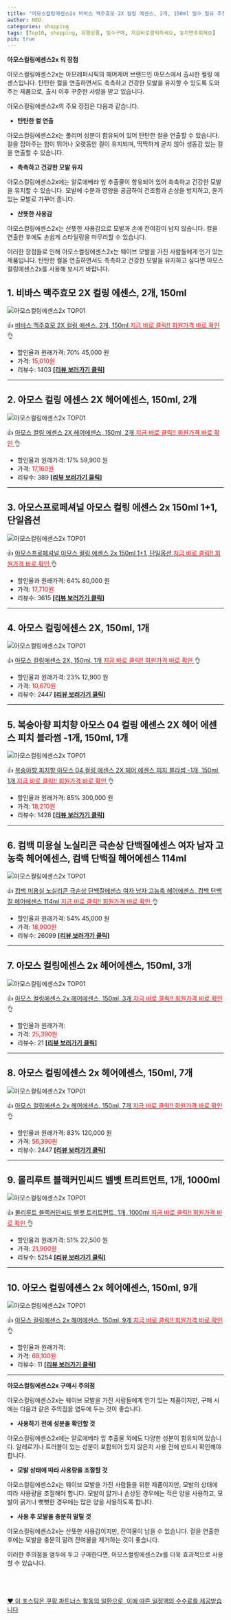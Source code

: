 ```yaml
---
title: "아모스컬링에센스2x 비바스 맥주효모 2X 컬링 에센스, 2개, 150ml 필수 필요 추천 제품 비교 최저 가격 비교 장점 구매 후기 구매평"
author: NEO.
categories: shopping
tags: [Top10, shopping, 유행상품, 필수구매, 지금바로클릭하세요, 놓치면후회해요]
pin: true
---
```

**아모스컬링에센스2x 의 장점**

아모스컬링에센스2x는 아모레퍼시픽의 헤어케어 브랜드인 아모스에서 출시한 컬링 에센스입니다. 탄탄한 컬을 연출하면서도 촉촉하고 건강한 모발을 유지할 수 있도록 도와주는 제품으로, 출시 이후 꾸준한 사랑을 받고 있습니다.

아모스컬링에센스2x의 주요 장점은 다음과 같습니다.

* **탄탄한 컬 연출**

아모스컬링에센스2x는 폴리머 성분이 함유되어 있어 탄탄한 컬을 연출할 수 있습니다. 컬을 잡아주는 힘이 뛰어나 오랫동안 컬이 유지되며, 딱딱하게 굳지 않아 생동감 있는 컬을 연출할 수 있습니다.

* **촉촉하고 건강한 모발 유지**

아모스컬링에센스2x에는 알로에베라 잎 추출물이 함유되어 있어 촉촉하고 건강한 모발을 유지할 수 있습니다. 모발에 수분과 영양을 공급하여 건조함과 손상을 방지하고, 윤기 있는 모발로 가꾸어 줍니다.

* **산뜻한 사용감**

아모스컬링에센스2x는 산뜻한 사용감으로 모발과 손에 잔여감이 남지 않습니다. 컬을 연출한 후에도 손쉽게 스타일링을 마무리할 수 있습니다.

이러한 장점들로 인해 아모스컬링에센스2x는 웨이브 모발을 가진 사람들에게 인기 있는 제품입니다. 탄탄한 컬을 연출하면서도 촉촉하고 건강한 모발을 유지하고 싶다면 아모스컬링에센스2x를 사용해 보시기 바랍니다.

   

## 1. 비바스 맥주효모 2X 컬링 에센스, 2개, 150ml

![아모스컬링에센스2x TOP01](https://thumbnail6.coupangcdn.com/thumbnails/remote/490x490ex/image/retail/images/9001706086859477-9d9bb207-9f09-4bc4-892a-4808135fd655.jpg)


👍 [비바스 맥주효모 2X 컬링 에센스, 2개, 150ml <font color=red> 지금 바로 클릭!! 회원가격 바로 확인 </font> ](https://link.coupang.com/re/AFFSDP?lptag=AF3617701&subid=GithubCoopas&pageKey=7411123687&traceid=V0-153&itemId=17743576032&vendorItemId=84099595724) 👌 


- 할인율과 원래가격: 70%  45,000   원
- 가격: <span style='color:red'>15,010원</span>
- 리뷰수: 1403  [**[리뷰 보러가기 클릭]**](https://link.coupang.com/re/AFFSDP?lptag=AF3617701&subid=GithubCoopas&pageKey=7411123687&traceid=V0-153&itemId=17743576032&vendorItemId=84099595724)

---


   

## 2. 아모스 컬링 에센스 2X 헤어에센스, 150ml, 2개

![아모스컬링에센스2x TOP01](https://thumbnail8.coupangcdn.com/thumbnails/remote/490x490ex/image/vendor_inventory/826a/eb12fff6319d0bf244e7c0d07ecbca8131efdebe45a146ca9c3007b3cd29.jpg)


👍 [아모스 컬링 에센스 2X 헤어에센스, 150ml, 2개 <font color=red> 지금 바로 클릭!! 회원가격 바로 확인 </font> ](https://link.coupang.com/re/AFFSDP?lptag=AF3617701&subid=GithubCoopas&pageKey=158853778&traceid=V0-153&itemId=521319296&vendorItemId=87168594754) 👌 


- 할인율과 원래가격: 17%  59,900   원
- 가격: <span style='color:red'>17,160원</span>
- 리뷰수: 389  [**[리뷰 보러가기 클릭]**](https://link.coupang.com/re/AFFSDP?lptag=AF3617701&subid=GithubCoopas&pageKey=158853778&traceid=V0-153&itemId=521319296&vendorItemId=87168594754)

---


   

## 3. 아모스프로페셔널 아모스 컬링 에센스 2x 150ml 1+1, 단일옵션

![아모스컬링에센스2x TOP01](https://thumbnail8.coupangcdn.com/thumbnails/remote/490x490ex/image/vendor_inventory/826a/eb12fff6319d0bf244e7c0d07ecbca8131efdebe45a146ca9c3007b3cd29.jpg)


👍 [아모스프로페셔널 아모스 컬링 에센스 2x 150ml 1+1, 단일옵션 <font color=red> 지금 바로 클릭!! 회원가격 바로 확인 </font> ](https://link.coupang.com/re/AFFSDP?lptag=AF3617701&subid=GithubCoopas&pageKey=7685177559&traceid=V0-153&itemId=20536007409&vendorItemId=87168593046) 👌 


- 할인율과 원래가격: 64%  80,000   원
- 가격: <span style='color:red'>17,710원</span>
- 리뷰수: 3615  [**[리뷰 보러가기 클릭]**](https://link.coupang.com/re/AFFSDP?lptag=AF3617701&subid=GithubCoopas&pageKey=7685177559&traceid=V0-153&itemId=20536007409&vendorItemId=87168593046)

---


   

## 4. 아모스 컬링에센스 2X, 150ml, 1개

![아모스컬링에센스2x TOP01](https://thumbnail8.coupangcdn.com/thumbnails/remote/490x490ex/image/vendor_inventory/9d05/4109088b3b72f3160c1a519a3fad42c3b7c26c8b74a4bce522abe2ba2efa.jpg)


👍 [아모스 컬링에센스 2X, 150ml, 1개 <font color=red> 지금 바로 클릭!! 회원가격 바로 확인 </font> ](https://link.coupang.com/re/AFFSDP?lptag=AF3617701&subid=GithubCoopas&pageKey=158853778&traceid=V0-153&itemId=456491218&vendorItemId=87646378782) 👌 


- 할인율과 원래가격: 23%  12,900   원
- 가격: <span style='color:red'>10,670원</span>
- 리뷰수: 2447  [**[리뷰 보러가기 클릭]**](https://link.coupang.com/re/AFFSDP?lptag=AF3617701&subid=GithubCoopas&pageKey=158853778&traceid=V0-153&itemId=456491218&vendorItemId=87646378782)

---


   

## 5. 복숭아향 피치향 아모스 04 컬링 에센스 2X 헤어 에센스 피치 블라썸 -1개, 150ml, 1개

![아모스컬링에센스2x TOP01](https://thumbnail7.coupangcdn.com/thumbnails/remote/490x490ex/image/vendor_inventory/8201/284a9c4de2ba9d757e51bf4e61ac47d80a99636e7d672ff4a391ab889714.jpg)


👍 [복숭아향 피치향 아모스 04 컬링 에센스 2X 헤어 에센스 피치 블라썸 -1개, 150ml, 1개 <font color=red> 지금 바로 클릭!! 회원가격 바로 확인 </font> ](https://link.coupang.com/re/AFFSDP?lptag=AF3617701&subid=GithubCoopas&pageKey=7434422008&traceid=V0-153&itemId=20163975613&vendorItemId=84530701687) 👌 


- 할인율과 원래가격: 85%  300,000   원
- 가격: <span style='color:red'>18,210원</span>
- 리뷰수: 1428  [**[리뷰 보러가기 클릭]**](https://link.coupang.com/re/AFFSDP?lptag=AF3617701&subid=GithubCoopas&pageKey=7434422008&traceid=V0-153&itemId=20163975613&vendorItemId=84530701687)

---


   

## 6. 컴백 미용실 노실리콘 극손상 단백질에센스 여자 남자 고농축 헤어에센스, 컴백 단백질 헤어에센스 114ml

![아모스컬링에센스2x TOP01](https://thumbnail9.coupangcdn.com/thumbnails/remote/490x490ex/image/vendor_inventory/9943/87fb7d6aba27218c90c86dc4f03192962ad2a4825be0b9db8e1fbd5310f0.jpg)


👍 [컴백 미용실 노실리콘 극손상 단백질에센스 여자 남자 고농축 헤어에센스, 컴백 단백질 헤어에센스 114ml <font color=red> 지금 바로 클릭!! 회원가격 바로 확인 </font> ](https://link.coupang.com/re/AFFSDP?lptag=AF3617701&subid=GithubCoopas&pageKey=6742997620&traceid=V0-153&itemId=15747597647&vendorItemId=82961403988) 👌 


- 할인율과 원래가격: 54%  45,000   원
- 가격: <span style='color:red'>18,900원</span>
- 리뷰수: 26099  [**[리뷰 보러가기 클릭]**](https://link.coupang.com/re/AFFSDP?lptag=AF3617701&subid=GithubCoopas&pageKey=6742997620&traceid=V0-153&itemId=15747597647&vendorItemId=82961403988)

---


   

## 7. 아모스 컬링에센스 2x 헤어에센스, 150ml, 3개

![아모스컬링에센스2x TOP01](https://thumbnail6.coupangcdn.com/thumbnails/remote/490x490ex/image/vendor_inventory/d2e0/9409c9f27fc35446e0cfdcb4bc545023d8784e085062bb317106d0b52dcd.jpg)


👍 [아모스 컬링에센스 2x 헤어에센스, 150ml, 3개 <font color=red> 지금 바로 클릭!! 회원가격 바로 확인 </font> ](https://link.coupang.com/re/AFFSDP?lptag=AF3617701&subid=GithubCoopas&pageKey=158853778&traceid=V0-153&itemId=521319331&vendorItemId=85944864946) 👌 


- 할인율과 원래가격: 
- 가격: <span style='color:red'>25,390원</span>
- 리뷰수: 21  [**[리뷰 보러가기 클릭]**](https://link.coupang.com/re/AFFSDP?lptag=AF3617701&subid=GithubCoopas&pageKey=158853778&traceid=V0-153&itemId=521319331&vendorItemId=85944864946)

---


   

## 8. 아모스 컬링에센스 2x 헤어에센스, 150ml, 7개

![아모스컬링에센스2x TOP01](https://thumbnail6.coupangcdn.com/thumbnails/remote/490x490ex/image/vendor_inventory/72c3/27640dd4df42467415c7477876768dcaef693b86e76e1b4b239195f33668.jpg)


👍 [아모스 컬링에센스 2x 헤어에센스, 150ml, 7개 <font color=red> 지금 바로 클릭!! 회원가격 바로 확인 </font> ](https://link.coupang.com/re/AFFSDP?lptag=AF3617701&subid=GithubCoopas&pageKey=7434007521&traceid=V0-153&itemId=7118377053&vendorItemId=86848621622) 👌 


- 할인율과 원래가격: 83%  120,000   원
- 가격: <span style='color:red'>56,390원</span>
- 리뷰수: 2447  [**[리뷰 보러가기 클릭]**](https://link.coupang.com/re/AFFSDP?lptag=AF3617701&subid=GithubCoopas&pageKey=7434007521&traceid=V0-153&itemId=7118377053&vendorItemId=86848621622)

---


   

## 9. 몰리루트 블랙커민씨드 벨벳 트리트먼트, 1개, 1000ml

![아모스컬링에센스2x TOP01](https://thumbnail6.coupangcdn.com/thumbnails/remote/490x490ex/image/retail/images/2023/04/25/10/2/7a8902d3-dc39-4fc8-bae5-b9cac6caa1b3.jpg)


👍 [몰리루트 블랙커민씨드 벨벳 트리트먼트, 1개, 1000ml <font color=red> 지금 바로 클릭!! 회원가격 바로 확인 </font> ](https://link.coupang.com/re/AFFSDP?lptag=AF3617701&subid=GithubCoopas&pageKey=7292098636&traceid=V0-153&itemId=18640521678&vendorItemId=85775638914) 👌 


- 할인율과 원래가격: 51%  22,500   원
- 가격: <span style='color:red'>21,900원</span>
- 리뷰수: 5254  [**[리뷰 보러가기 클릭]**](https://link.coupang.com/re/AFFSDP?lptag=AF3617701&subid=GithubCoopas&pageKey=7292098636&traceid=V0-153&itemId=18640521678&vendorItemId=85775638914)

---


   

## 10. 아모스 컬링에센스 2x 헤어에센스, 150ml, 9개

![아모스컬링에센스2x TOP01](https://thumbnail8.coupangcdn.com/thumbnails/remote/490x490ex/image/vendor_inventory/8ed4/49292313c458335b49b5f365c75e25b16c8ed2200470c300aa287a1fee89.jpg)


👍 [아모스 컬링에센스 2x 헤어에센스, 150ml, 9개 <font color=red> 지금 바로 클릭!! 회원가격 바로 확인 </font> ](https://link.coupang.com/re/AFFSDP?lptag=AF3617701&subid=GithubCoopas&pageKey=158853778&traceid=V0-153&itemId=4095126808&vendorItemId=86848621597) 👌 


- 할인율과 원래가격: 
- 가격: <span style='color:red'>68,100원</span>
- 리뷰수: 11  [**[리뷰 보러가기 클릭]**](https://link.coupang.com/re/AFFSDP?lptag=AF3617701&subid=GithubCoopas&pageKey=158853778&traceid=V0-153&itemId=4095126808&vendorItemId=86848621597)

---
**아모스컬링에센스2x 구매시 주의점**

아모스컬링에센스2x는 웨이브 모발을 가진 사람들에게 인기 있는 제품이지만, 구매 시에는 다음과 같은 주의점을 염두에 두는 것이 좋습니다.

* **사용하기 전에 성분을 확인할 것**

아모스컬링에센스2x에는 알로에베라 잎 추출물 외에도 다양한 성분이 함유되어 있습니다. 알레르기나 트러블이 있는 성분이 포함되어 있지 않은지 사용 전에 반드시 확인해야 합니다.

* **모발 상태에 따라 사용량을 조절할 것**

아모스컬링에센스2x는 웨이브 모발을 가진 사람들을 위한 제품이지만, 모발의 상태에 따라 사용량을 조절해야 합니다. 모발이 얇거나 손상된 경우에는 적은 양을 사용하고, 모발이 굵거나 뻣뻣한 경우에는 많은 양을 사용하도록 합니다.

* **사용 후 모발을 충분히 말릴 것**

아모스컬링에센스2x는 산뜻한 사용감이지만, 잔여물이 남을 수 있습니다. 컬을 연출한 후에는 모발을 충분히 말려 잔여물을 제거하는 것이 좋습니다.

이러한 주의점을 염두에 두고 구매한다면, 아모스컬링에센스2x를 더욱 효과적으로 사용할 수 있습니다.<br><br><br><br><br> [ ❤  이 포스팅은 쿠팡 파트너스 활동의 일환으로, 이에 따른 일정액의 수수료를 제공받습니다](https://link.coupang.com/a/bcEFyh)